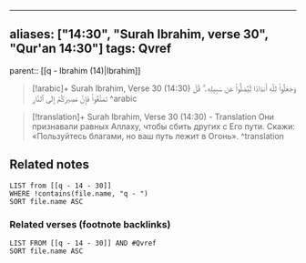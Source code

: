 
---
aliases: ["14:30", "Surah Ibrahim, verse 30", "Qur'an 14:30"]
tags: Qvref
---

parent:: [[q - Ibrahim (14)|Ibrahim]]

> [!arabic]+ Surah Ibrahim, Verse 30 (14:30)
> <span class="quran-arabic">وَجَعَلُوا۟ لِلَّهِ أَندَادًا لِّيُضِلُّوا۟ عَن سَبِيلِهِۦ ۗ قُلْ تَمَتَّعُوا۟ فَإِنَّ مَصِيرَكُمْ إِلَى ٱلنَّارِ</span>
^arabic

> [!translation]+ Surah Ibrahim, Verse 30 (14:30) - Translation
> Они признавали равных Аллаху, чтобы сбить других с Его пути. Скажи: «Пользуйтесь благами, но ваш путь лежит в Огонь».
^translation



## Related notes
```dataview
LIST from [[q - 14 - 30]]
WHERE !contains(file.name, "q - ")
SORT file.name ASC
```

### Related verses (footnote backlinks)
```dataview
LIST FROM [[q - 14 - 30]] AND #Qvref
SORT file.name ASC
```

